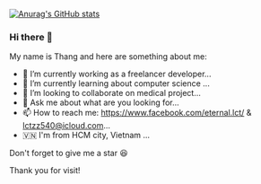 [![Anurag's GitHub stats](https://github-readme-stats.vercel.app/api?username=lctzz540)](https://github.com/anuraghazra/github-readme-stats)
### Hi there 👋

My name is Thang and here are something about me:
- 🔭 I’m currently working as a freelancer developer...
- 🌱 I’m currently learning about computer science ...
- 👯 I’m looking to collaborate on medical project...
- 💬 Ask me about what are you looking for...
- 📫 How to reach me: https://www.facebook.com/eternal.lct/ & lctzz540@icloud.com...
- 🇻🇳 I'm from HCM city, Vietnam ...

Don't forget to give me a star 😆

Thank you for visit!
